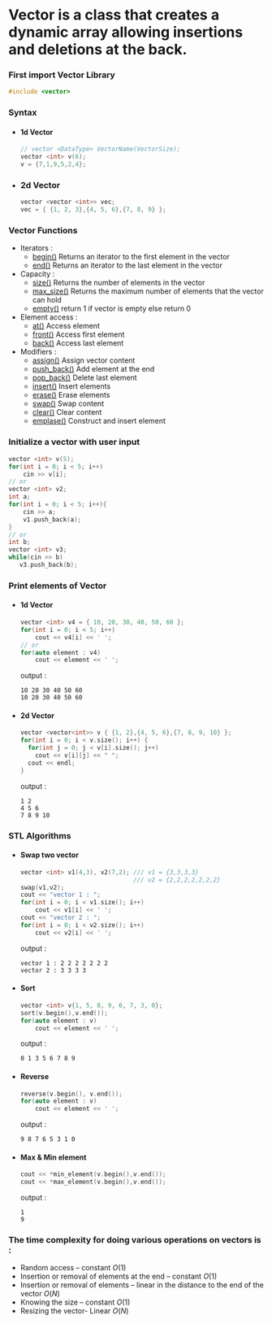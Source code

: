 # **Vector** is a class that creates a dynamic array allowing insertions and deletions at the back.

### First import Vector Library
```cpp
#include <vector>
```

### Syntax 
  - #### 1d Vector
    ```cpp
    // vector <DataType> VectorName(VectorSize);
    vector <int> v(6);
    v = {7,1,9,5,2,4};
    ```
  - ### 2d Vector
    ```cpp
    vector <vector <int>> vec;
    vec = { {1, 2, 3},{4, 5, 6},{7, 8, 9} };
    ```
  
### Vector Functions
  - Iterators :
    - [begin()](https://www.geeksforgeeks.org/vectorbegin-vectorend-c-stl/)   Returns an iterator to the first element in the vector
    - [end()](https://www.geeksforgeeks.org/vectorbegin-vectorend-c-stl/)   Returns an iterator to the last element in the vector
  - Capacity :
    - [size()](https://cplusplus.com/reference/vector/vector/size/)   Returns the number of elements in the vector
    - [max_size()](https://www.geeksforgeeks.org/vector-max_size-function-in-c-stl/)   Returns the maximum number of elements that the vector can hold
    - [empty()](https://cplusplus.com/reference/vector/vector/empty/)   return 1 if vector is empty else return 0
  - Element access :
    - [at()](https://www.javatpoint.com/cpp-vector-at-function)  Access element
    - [front()](https://www.javatpoint.com/cpp-vector-front-function)   Access first element
    - [back()](https://www.javatpoint.com/cpp-vector-back-function)   Access last element
  - Modifiers :
    - [assign()](https://www.geeksforgeeks.org/vector-assign-in-c-stl/)   Assign vector content
    - [push_back()](https://cplusplus.com/reference/vector/vector/push_back/)   Add element at the end
    - [pop_back()](https://www.javatpoint.com/cpp-vector-pop-back-function)   Delete last element
    - [insert()](https://www.javatpoint.com/cpp-vector-insert-function)   Insert elements
    - [erase()](https://cplusplus.com/reference/vector/vector/erase/)   Erase elements
    - [swap()](https://www.geeksforgeeks.org/vectorat-vectorswap-c-stl/)   Swap content
    - [clear()](https://www.geeksforgeeks.org/vector-erase-and-clear-in-cpp/)   Clear content
    - [emplase()](https://cplusplus.com/reference/vector/vector/emplace/)   Construct and insert element  

### Initialize a vector with user input
  ```cpp
  vector <int> v(5);
  for(int i = 0; i < 5; i++)
      cin >> v[i];
  // or
  vector <int> v2;
  int a;
  for(int i = 0; i < 5; i++){
      cin >> a;
      v1.push_back(a);
  }
  // or
  int b;
  vector <int> v3;
  while(cin >> b)
     v3.push_back(b);
  ```
### Print elements of Vector
  - #### 1d Vector
    ```cpp
    vector <int> v4 = { 10, 20, 30, 40, 50, 60 };
    for(int i = 0; i < 5; i++)
        cout << v4[i] << ' ';
    // or
    for(auto element : v4)
        cout << element << ' ';
    ```
    output : 
    ```
    10 20 30 40 50 60 
    10 20 30 40 50 60 
    ```
  - #### 2d Vector
    ```cpp
    vector <vector<int>> v { {1, 2},{4, 5, 6},{7, 8, 9, 10} };
    for(int i = 0; i < v.size(); i++) {
      for(int j = 0; j < v[i].size(); j++)
        cout << v[i][j] << " ";
      cout << endl;
    }
     ```
    output : 
    ```
    1 2
    4 5 6
    7 8 9 10
    ```
### STL Algorithms
  - #### Swap two vector
    ```cpp
    vector <int> v1(4,3), v2(7,2); /// v1 = {3,3,3,3}
                                   /// v2 = {2,2,2,2,2,2,2}
    swap(v1,v2);
    cout << "vector 1 : ";
    for(int i = 0; i < v1.size(); i++)
        cout << v1[i] << ' ';
    cout << "vector 2 : ";
    for(int i = 0; i < v2.size(); i++)
        cout << v2[i] << ' ';
    ```
    output : 
    ```
    vector 1 : 2 2 2 2 2 2 2
    vector 2 : 3 3 3 3
    ```
  - #### Sort
    ```cpp
    vector <int> v{1, 5, 8, 9, 6, 7, 3, 0};
    sort(v.begin(),v.end());
    for(auto element : v)
        cout << element << ' ';
    ```
    output : 
    ```
    0 1 3 5 6 7 8 9
    ```    
  - #### Reverse
    ```cpp
    reverse(v.begin(), v.end());
    for(auto element : v)
        cout << element << ' ';
    ```
    output : 
    ```
    9 8 7 6 5 3 1 0
    ```
  - #### Max & Min element
    ```cpp
    cout << *min_element(v.begin(),v.end());
    cout << *max_element(v.begin(),v.end()); 
    ```
    output : 
    ```
    1
    9
    ```
### The time complexity for doing various operations on vectors is :
  - Random access – constant $O(1)$
  - Insertion or removal of elements at the end – constant $O(1)$
  - Insertion or removal of elements – linear in the distance to the end of the vector $O(N)$
  - Knowing the size – constant $O(1)$
  - Resizing the vector- Linear $O(N)$

